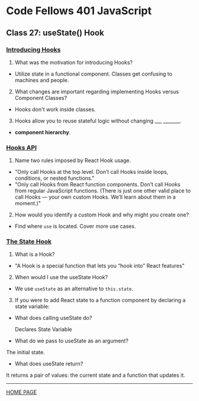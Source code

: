 
# Code Fellows 401 JavaScript

## Class 27: useState() Hook

### [Introducing Hooks](https://reactjs.org/docs/hooks-intro.html#motivation)

1. What was the motivation for introducing Hooks?

- Utilize state in a functional component. Classes get confusing to machines and people.

2. What changes are important regarding implementing Hooks versus Component Classes?

- Hooks don't work inside classes.

3. Hooks allow you to reuse stateful logic without changing ___ _______.

- **component hierarchy**.

### [Hooks API](https://reactjs.org/docs/hooks-overview.html)

1. Name two rules imposed by React Hook usage.


- "Only call Hooks at the top level. Don’t call Hooks inside loops, conditions, or nested functions."
- "Only call Hooks from React function components. Don’t call Hooks from regular JavaScript functions. (There is just one other valid place to call Hooks — your own custom Hooks. We’ll learn about them in a moment.)"


2. How would you identify a custom Hook and why might you create one?

- Find where `use` is located. Cover more use cases. 


### [The State Hook](https://reactjs.org/docs/hooks-state.html)

1. What is a Hook?

- "A Hook is a special function that lets you “hook into” React features"

2. When would I use the useState Hook?

- We use `useState` as an alternative to `this.state`.

3. If you were to add React state to a function component by declaring a state variable: 
  - What does calling useState do?

    Declares State Variable

  - What do we pass to useState as an argument?

  The initial state.

  - What does useState return?

  It returns a pair of values: the current state and a function that updates it. 


---

[HOME PAGE](https://getullrichordietrying.github.io/reading-notes/)

